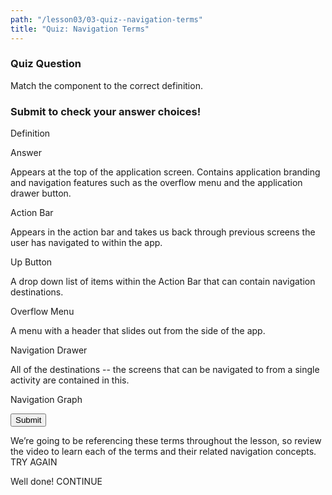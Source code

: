 ```yaml
---
path: "/lesson03/03-quiz--navigation-terms"
title: "Quiz: Navigation Terms"
---
```


<h3 class="question-number--3IlDk">Quiz Question</h3>
<p>Match the component to the correct definition.</p>
<h3>Submit to check your answer choices!</h3>
<p>Definition</p>   <p>Answer</p>
<p>Appears at the top of the application screen. Contains application branding and navigation features such as the overflow menu and the application drawer button.</p> <p>Action Bar</p>
<p>Appears in the action bar and takes us back through previous screens the user has navigated to within the app.</p>   <p>Up Button</p>
<p>A drop down list of items within the Action Bar that can contain navigation destinations.</p>    <p>Overflow Menu</p>
<p>A menu with a header that slides out from the side of the app.</p>   <p>Navigation Drawer</p>
<p>All of the destinations -- the screens that can be navigated to from a single activity are contained in this.</p>    <p>Navigation Graph</p>
<button>Submit</button>

We’re going to be referencing these terms throughout the lesson, so review the video to learn each of the terms and their related navigation concepts.
TRY AGAIN

Well done!
CONTINUE
